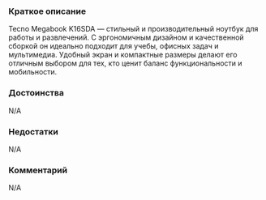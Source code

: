 ### **Краткое описание**
Tecno Megabook K16SDA — стильный и производительный ноутбук для работы и развлечений. С эргономичным дизайном и качественной сборкой он идеально подходит для учебы, офисных задач и мультимедиа. Удобный экран и компактные размеры делают его отличным выбором для тех, кто ценит баланс функциональности и мобильности.

### **Достоинства**
N/A

### **Недостатки**
N/A

### **Комментарий**
N/A
